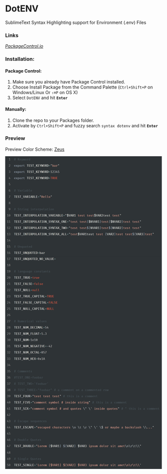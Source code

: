 # DotENV
SublimeText Syntax Highlighting support for Environment (.env) Files


### Links
*[PackageControl.io](https://packagecontrol.io/packages/DotENV)*

### Installation:

#### Package Control:

1. Make sure you already have Package Control installed.
2. Choose Install Package from the Command Palette (`Ctrl+Shift+P` on Windows/Linux Or `⇧⌘P` on OS X)
3. Select `DotENV` and hit **`Enter`**

#### Manually:

1. Clone the repo to your Packages folder.
2. Activate by `Ctrl+Shift+P` and fuzzy search `syntax dotenv` and hit **`Enter`**

### Preview

Preview Color Scheme: <a href="https://github.com/zaynali53/Zeus-Theme" target="_blank">Zeus</a>

![DotENV Preview](preview.png)
